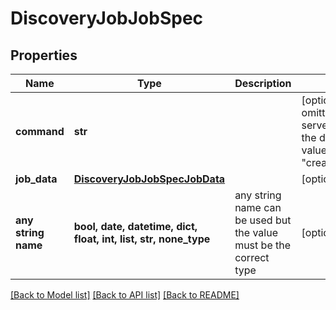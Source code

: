# DiscoveryJobJobSpec


## Properties
Name | Type | Description | Notes
------------ | ------------- | ------------- | -------------
**command** | **str** |  | [optional]  if omitted the server will use the default value of "create_cluster"
**job_data** | [**DiscoveryJobJobSpecJobData**](DiscoveryJobJobSpecJobData.md) |  | [optional] 
**any string name** | **bool, date, datetime, dict, float, int, list, str, none_type** | any string name can be used but the value must be the correct type | [optional]

[[Back to Model list]](../README.md#documentation-for-models) [[Back to API list]](../README.md#documentation-for-api-endpoints) [[Back to README]](../README.md)


